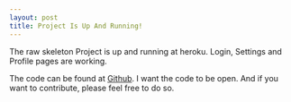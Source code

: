 ```yaml
---
layout: post
title: Project Is Up And Running!
---
```


The raw skeleton Project is up and running at heroku. Login, Settings and Profile pages are working.


The code can be found at [Github](https://github.com/loaded02/ICF_Report_Webapp). I want the code to be open. And if you want to contribute, please feel free to do so.

